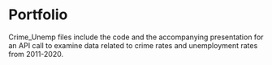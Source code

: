 # Portfolio

Crime_Unemp files include the code and the accompanying presentation for an API call to examine data related to crime rates and unemployment rates from 2011-2020.

